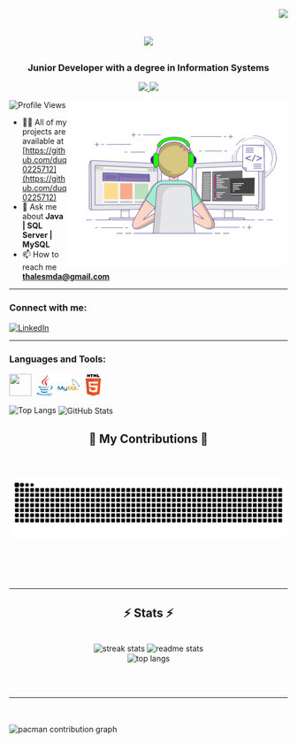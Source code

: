 <img align="right" src="https://visitor-badge.laobi.icu/badge?page_id=duq0225712.duq0225712" />

<h1 align="center">
    <img src="https://readme-typing-svg.herokuapp.com/?font=Righteous&size=35&center=true&vCenter=true&width=500&height=70&duration=4000&lines=Hi+There!+👋;+I'm+Thales+Monteiro!;" />
</h1>

<h3 align="center"> Junior Developer with a degree in Information Systems </h3>

<p align="center">
  <a href="https://github.com/duq0225712">
    <img src="https://img.shields.io/github/followers/duq0225712?label=Follow&style=social" />
  </a>
  
  <a href="https://www.linkedin.com/in/thales-monteiro-ti/">
    <img src="https://img.shields.io/badge/LinkedIn-Thales%20Monteiro-blue?logo=linkedin&style=flat-square" />
  </a>
</p>

<img align="right" alt="Coding" width="400" src="https://raw.githubusercontent.com/devSouvik/devSouvik/master/gif3.gif">

<p align="left">
  <img src="https://komarev.com/ghpvc/?username=duq0225712&label=Profile%20views&color=0e75b6&style=flat" alt="Profile Views" />
</p>

- 👨‍💻 All of my projects are available at [https://github.com/duq0225712](https://github.com/duq0225712)  
- 💬 Ask me about **Java | SQL Server | MySQL**  
- 📫 How to reach me **thalesmda@gmail.com**

---

<h3 align="left">Connect with me:</h3>
<p align="left">
  <a href="https://www.linkedin.com/in/thales-monteiro-ti/" target="blank"><img align="center" src="https://raw.githubusercontent.com/rahuldkjain/github-profile-readme-generator/master/src/images/icons/Social/linked-in-alt.svg" alt="LinkedIn" height="30" width="40" /></a>
  
</p>

---

<h3 align="left">Languages and Tools:</h3>
<p align="left">
  <img src="https://www.vectorlogo.zone/logos/git-scm/git-scm-icon.svg" width="40" height="40"/>  
  <img src="https://raw.githubusercontent.com/devicons/devicon/master/icons/java/java-original.svg" width="40" height="40"/>  
  <img src="https://raw.githubusercontent.com/devicons/devicon/master/icons/mysql/mysql-original-wordmark.svg" width="40" height="40"/>
  <img src="https://raw.githubusercontent.com/devicons/devicon/master/icons/html5/html5-original-wordmark.svg" alt="html5" width="40" height="40"/> 
</p>


<p><img align="left" src="https://github-readme-stats.vercel.app/api/top-langs?username=duq0225712&show_icons=true&locale=en&layout=compact&theme=vue&hide_border=true" alt="Top Langs" /></p>

<p>&nbsp;<img align="center" src="https://github-readme-stats.vercel.app/api?username=duq0225712&show_icons=true&locale=en&theme=vue&hide_border=true" alt="GitHub Stats" /></p>


<div align="center">
  <h2>🐍 My Contributions 🐍</h2>
  <br>
 
###
<!-- Versão para tema escuro -->
<img src="https://raw.githubusercontent.com/duq0225712/duq0225712/output/snake.svg" alt="Snake animation" />

###

  
  <br/><br/><br/>
</div>

<hr/>

<h2 align="center">⚡ Stats ⚡</h2>
<br>
<div align="center">
  <img width="390" src="https://github-readme-streak-stats.herokuapp.com/?user=duq0225712&count_private=true&theme=react&border_radius=10" alt="streak stats"/>
  <img width="390" src="https://github-readme-stats.vercel.app/api?username=duq0225712&count_private=true&show_icons=true&theme=react&rank_icon=github&border_radius=10" alt="readme stats" />
  <br/>
  <img width="325" align="center" src="https://github-readme-stats.vercel.app/api/top-langs/?username=duq0225712&hide=HTML&langs_count=8&layout=compact&theme=react&border_radius=10&size_weight=0.5&count_weight=0.5&exclude_repo=github-readme-stats" alt="top langs" />
</div>

<br/><br/>

<hr/>

<br/>

<br/>

<picture>
  <source media="(prefers-color-scheme: dark)" srcset="https://raw.githubusercontent.com/duq0225712/duq0225712/output/pacman-contribution-graph-dark.svg">
  <source media="(prefers-color-scheme: light)" srcset="https://raw.githubusercontent.com/duq0225712/duq0225712/output/pacman-contribution-graph.svg">
  <img alt="pacman contribution graph" src="https://raw.githubusercontent.com/duq0225712/duq0225712/output/pacman-contribution-graph.svg">
</picture>





